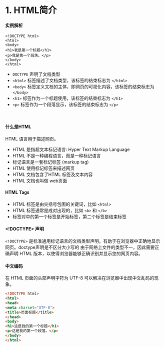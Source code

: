 #  1. HTML简介

#### 实例解析
```
<!DOCTYPE html> 
<html> 
<body> 
<h1>我是第一个标题</h1> 
<p>我是第一个段落。</p> 
</body> 
</html> 
```

* `DOCTYPE` 声明了文档类型
* `<html>` 标签描述了文档类型，该标签的结束标志为 `</html>`
* `<body>` 标签定义文档的主体，即网页的可视化内容，该标签的结束标志为 `</body>`
* `<h1>` 标签作为一个标题使用，该标签的结束标志为 `</h1>`
* `<p>` 标签作为一个段落显示，该标签的结束标志为 `</p>`
<br/>


#### 什么是HTML
HTML 语言用于描述网页。
* HTML 是指超文本标记语言: Hyper Text Markup Language
* HTML 不是一种编程语言，而是一种标记语言
* 标记语言是一套标记标签 (markup tag)
* HTML 使用标记标签来描述网页
* HTML 文档包含了HTML 标签及文本内容
* HTML 文档也叫做 web页面

#### HTML Tags
* HTML 标签是由尖括号包围的关键词，比如 `<html>`
* HTML 标签通常是成对出现的，比如 `<b>` 和 `</b>`
* 标签对中的第一个标签是开始标签，第二个标签是结束标签

#### <!DOCTYPE> 声明
`<!DOCTYPE>` 是标准通用标记语言的文档类型声明，有助于在浏览器中正确地显示网页。doctype声明是不区分大小写的
由于网络上文件的类型不一，因此需要正确声明 HTML 版本，以使得浏览器能够正确识别并显示您的网页内容。

#### 中文编码
在 HTML 页面的头部声明字符为 UTF-8 可以解决在浏览器中出现中文乱码的现象。
```html
<!DOCTYPE html> 
<html> 
<head> 
<meta charset="UTF-8"> 
<title>页面标题</title> 
</head> 
<body> 
<h1>这是我的第一个标题</h1> 
<p>这是我的第一个段落。</p> 
</body> 
</html> 
```


